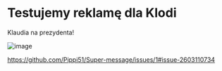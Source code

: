 # Testujemy reklamę dla Klodi
Klaudia na prezydenta! 

![image](https://github.com/user-attachments/assets/e11d8d28-12b7-429b-b179-7f319c7c7780)

https://github.com/Pippi51/Super-message/issues/1#issue-2603110734
